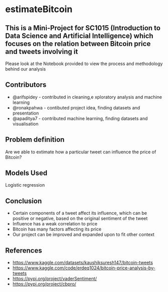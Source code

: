 # estimateBitcoin

## This is a Mini-Project for SC1015 (Introduction to Data Science and Artificial Intelligence) which focuses on the relation between Bitcoin price and tweets involving it
Please look at the Notebook provided to view the process and methodology behind our analysis

## Contributors
- @arifspidey - contributed in cleaning,e xploratory analysis and machine learning
- @ronakpahwa - contibuted project idea, finding datasets and presentation
- @apaditya7 - contributed machine learning, finding datasets and visualisation

## Problem definition
Are we able to extimate how a particular tweet can influence the price of Bitcoin?

## Models Used
Logistic regression

## Conclusion
- Certain components of a tweet affect its influence, which can be positive or negative, based on the original sentiment of the tweet
- Influence has a weak correlation to price
- Bitcoin has many factors affecting its price
- Our project can be improved and expanded upon to fit other context

## References
- https://www.kaggle.com/datasets/kaushiksuresh147/bitcoin-tweets
- https://www.kaggle.com/code/erdeq1024/bitcoin-price-analysis-by-tweets
- https://pypi.org/project/vaderSentiment/
- https://pypi.org/project/cbpro/


